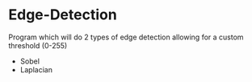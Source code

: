 # Edge-Detection

Program which will do 2 types of edge detection allowing for a custom threshold (0-255)
* Sobel
* Laplacian
